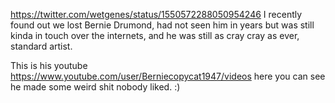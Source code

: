 https://twitter.com/wetgenes/status/1550572288050954246 I recently found out we lost Bernie Drumond, had not seen him in years but was still kinda in touch over the internets, and he was still as cray cray as ever, standard artist.

This is his youtube https://www.youtube.com/user/Berniecopycat1947/videos here you can see he made some weird shit nobody liked. :)